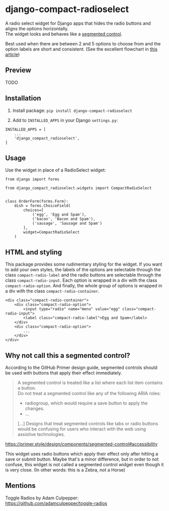 # django-compact-radioselect
A radio select widget for Django apps that hides the radio buttons and aligns the
options horizontally.  
The widget looks and behaves like a [segmented control](https://primer.style/design/components/segmented-control).  

Best used when there are between 2 and 5 options to choose from and the option
labels are short and consistent. (See the excellent flowchart in [this article](https://medium.com/tap-to-dismiss/a-better-segmented-control-9e662de2ef57))

## Preview

TODO

## Installation

1. Install package: `pip install django-compact-radioselect`

2. Add to `INSTALLED_APPS` in your Django `settings.py`:
```
INSTALLED_APPS = [
    ...
    'django_compact_radioselect',
]
```

## Usage 
Use the widget in place of a RadioSelect widget:
```
from django import forms

from django_compact_radioselect.widgets import CompactRadioSelect


class OrderForm(forms.Form):
    dish = forms.ChoiceField(
        choices=[
            ('egg', 'Egg and Spam'),
            ('bacon', 'Bacon and Spam'),
            ('sausage', 'Sausage and Spam')
        ],
        widget=CompactRadioSelect
    )
```

## HTML and styling

This package provides some rudimentary styling for the widget. 
If you want to add your own styles, the labels of the options are selectable through 
the class `compact-radio-label` and the radio buttons are selectable through the
class `compact-radio-input`. Each option is wrapped in a div with the class `compact-radio-option`.
And finally, the whole group of options is wrapped in a div with the class `compact-radio-container`.

```
<div class="compact-radio-container">
    <div class="compact-radio-option">
        <input type="radio" name="menu" value="egg" class="compact-radio-input">
        <label class="compact-radio-label">Egg and Spam</label>
    </div>
    <div class="compact-radio-option">
        ...
    </div>
</div>
```

## Why not call this a segmented control?

According to the GitHub Primer design guide, segmented controls should be used with buttons that apply their effect 
immediately. 
> A segmented control is treated like a list where each list item contains a button.   
> Do not treat a segmented control like any of the following ARIA roles:
>  * radiogroup, which would require a save button to apply the changes.  
>  * ...
> 
> [...] Designs that treat segmented controls like tabs or radio buttons would be confusing for users who interact with the web using assistive technologies.

https://primer.style/design/components/segmented-control#accessibility

This widget uses radio buttons which apply their effect only after hitting a save or submit button. Maybe that's a 
minor difference, but in order to not confuse, this widget is not called a segmented control widget even though it
is very close. (In other words: this is a Zebra, not a Horse)

## Mentions
Toggle Radios by Adam Culpepper: https://github.com/adamculpepper/toggle-radios